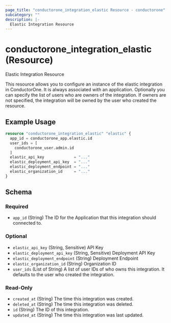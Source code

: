 ```yaml
---
page_title: "conductorone_integration_elastic Resource - conductorone"
subcategory: ""
description: |-
  Elastic Integration Resource
---
```


# conductorone_integration_elastic (Resource)

Elastic Integration Resource

This resource allows you to configure an instance of the elastic integration in ConductorOne.
It is always associated with an application. Optionally you can specify the list of users who are owners of the integration.
If owners are not specified, the integration will be owned by the user who created the resource.

## Example Usage

```terraform
resource "conductorone_integration_elastic" "elastic" {
  app_id = conductorone_app.elastic.id
  user_ids = [
    conductorone_user.admin.id
  ]
  elastic_api_key             = "..."
  elastic_deployment_api_key  = "..."
  elastic_deployment_endpoint = "..."
  elastic_organization_id     = "..."
}
```

<!-- schema generated by tfplugindocs -->
## Schema

### Required

- `app_id` (String) The ID for the Application that this integration should connected to.

### Optional

- `elastic_api_key` (String, Sensitive) API Key
- `elastic_deployment_api_key` (String, Sensitive) Deployment API Key
- `elastic_deployment_endpoint` (String) Deployment Endpoint
- `elastic_organization_id` (String) Organization ID
- `user_ids` (List of String) A list of user IDs of who owns this integration. It defaults to the user who created the integration.

### Read-Only

- `created_at` (String) The time this integration was created.
- `deleted_at` (String) The time this integration was deleted.
- `id` (String) The ID of this integration.
- `updated_at` (String) The time this integration was last updated.
